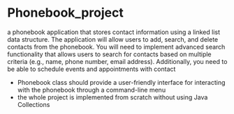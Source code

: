 # Phonebook_project
a phonebook application that stores contact information using a linked list data structure. The application will allow users to add, search, and delete contacts from the phonebook. You will need to implement advanced search functionality that allows users to search for contacts based on multiple criteria (e.g., name, phone number, email address). Additionally, you need to be able to schedule events and appointments with contact

- Phonebook class should provide a user-friendly interface for interacting with the phonebook through a command-line menu
- the whole project is implemented from scratch without using  Java Collections 
